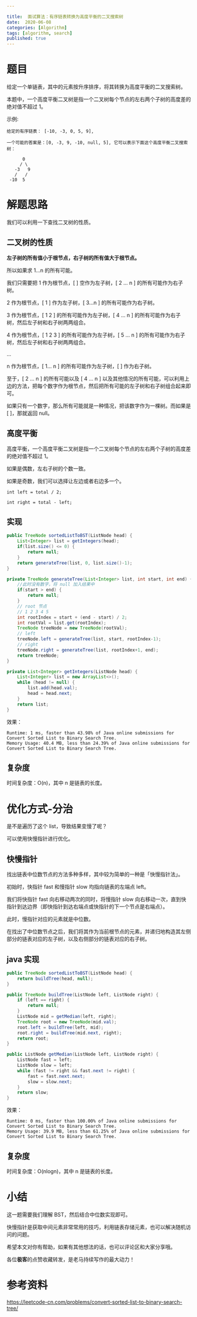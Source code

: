 ```yaml
---

title:  面试算法：有序链表转换为高度平衡的二叉搜索树
date:  2020-06-08
categories: [Algorithm]
tags: [algorithm, search]
published: true
---
```


# 题目

给定一个单链表，其中的元素按升序排序，将其转换为高度平衡的二叉搜索树。

本题中，一个高度平衡二叉树是指一个二叉树每个节点的左右两个子树的高度差的绝对值不超过 1。

示例:

```
给定的有序链表： [-10, -3, 0, 5, 9],

一个可能的答案是：[0, -3, 9, -10, null, 5], 它可以表示下面这个高度平衡二叉搜索树：

      0
     / \
   -3   9
   /   /
 -10  5
```

# 解题思路

我们可以利用一下查找二叉树的性质。

## 二叉树的性质

**左子树的所有值小于根节点，右子树的所有值大于根节点。**

所以如果求 1...n 的所有可能。

我们只需要把 1 作为根节点，[ ] 空作为左子树，[ 2 ... n ] 的所有可能作为右子树。

2 作为根节点，[ 1 ] 作为左子树，[ 3...n ] 的所有可能作为右子树。

3 作为根节点，[ 1 2 ] 的所有可能作为左子树，[ 4 ... n ] 的所有可能作为右子树，然后左子树和右子树两两组合。

4 作为根节点，[ 1 2 3 ] 的所有可能作为左子树，[ 5 ... n ] 的所有可能作为右子树，然后左子树和右子树两两组合。

...

n 作为根节点，[ 1... n ] 的所有可能作为左子树，[ ] 作为右子树。

至于，[ 2 ... n ] 的所有可能以及 [ 4 ... n ] 以及其他情况的所有可能，可以利用上边的方法，把每个数字作为根节点，然后把所有可能的左子树和右子树组合起来即可。

如果只有一个数字，那么所有可能就是一种情况，把该数字作为一棵树。而如果是 [ ]，那就返回 null。

## 高度平衡

高度平衡，一个高度平衡二叉树是指一个二叉树每个节点的左右两个子树的高度差的绝对值不超过 1。

如果是偶数，左右子树的个数一致。

如果是奇数，我们可以选择让左边或者右边多一个。

```
int left = total / 2;

int right = total - left;
```

## 实现

```java
public TreeNode sortedListToBST(ListNode head) {
    List<Integer> list = getIntegers(head);
    if(list.size() <= 0) {
        return null;
    }
    return generateTree(list, 0, list.size()-1);
}

private TreeNode generateTree(List<Integer> list, int start, int end) {
    //此时没有数字，将 null 加入结果中
    if(start > end) {
        return null;
    }
    // root 节点
    // 1 2 3 4 5
    int rootIndex = start + (end - start) / 2;
    int rootVal = list.get(rootIndex);
    TreeNode treeNode = new TreeNode(rootVal);
    // left
    treeNode.left = generateTree(list, start, rootIndex-1);
    // right
    treeNode.right = generateTree(list, rootIndex+1, end);
    return treeNode;
}

private List<Integer> getIntegers(ListNode head) {
    List<Integer> list = new ArrayList<>();
    while (head != null) {
        list.add(head.val);
        head = head.next;
    }
    return list;
}
```

效果：

```
Runtime: 1 ms, faster than 43.98% of Java online submissions for Convert Sorted List to Binary Search Tree.
Memory Usage: 40.4 MB, less than 24.39% of Java online submissions for Convert Sorted List to Binary Search Tree.
```

## 复杂度

时间复杂度：O(n)，其中 n 是链表的长度。

# 优化方式-分治

是不是遍历了这个 list，导致结果变慢了呢？

可以使用快慢指针进行优化。

## 快慢指针

找出链表中位数节点的方法多种多样，其中较为简单的一种是「快慢指针法」。

初始时，快指针 fast 和慢指针 slow 均指向链表的左端点 left。

我们将快指针 fast 向右移动两次的同时，将慢指针 slow 向右移动一次，直到快指针到达边界（即快指针到达右端点或快指针的下一个节点是右端点）。

此时，慢指针对应的元素就是中位数。

在找出了中位数节点之后，我们将其作为当前根节点的元素，并递归地构造其左侧部分的链表对应的左子树，以及右侧部分的链表对应的右子树。

## java 实现

```java
public TreeNode sortedListToBST(ListNode head) {
    return buildTree(head, null);
}

public TreeNode buildTree(ListNode left, ListNode right) {
    if (left == right) {
        return null;
    }
    ListNode mid = getMedian(left, right);
    TreeNode root = new TreeNode(mid.val);
    root.left = buildTree(left, mid);
    root.right = buildTree(mid.next, right);
    return root;
}

public ListNode getMedian(ListNode left, ListNode right) {
    ListNode fast = left;
    ListNode slow = left;
    while (fast != right && fast.next != right) {
        fast = fast.next.next;
        slow = slow.next;
    }
    return slow;
}
```

效果：

```
Runtime: 0 ms, faster than 100.00% of Java online submissions for Convert Sorted List to Binary Search Tree.
Memory Usage: 39.9 MB, less than 61.25% of Java online submissions for Convert Sorted List to Binary Search Tree.
```

## 复杂度

时间复杂度：O(nlogn)，其中 n 是链表的长度。

# 小结

这一题需要我们理解 BST，然后结合中位数实现即可。

快慢指针是获取中间元素非常常用的技巧，利用链表存储元素，也可以解决随机访问的问题。

希望本文对你有帮助，如果有其他想法的话，也可以评论区和大家分享哦。

各位**极客**的点赞收藏转发，是老马持续写作的最大动力！

# 参考资料

https://leetcode-cn.com/problems/convert-sorted-list-to-binary-search-tree/


